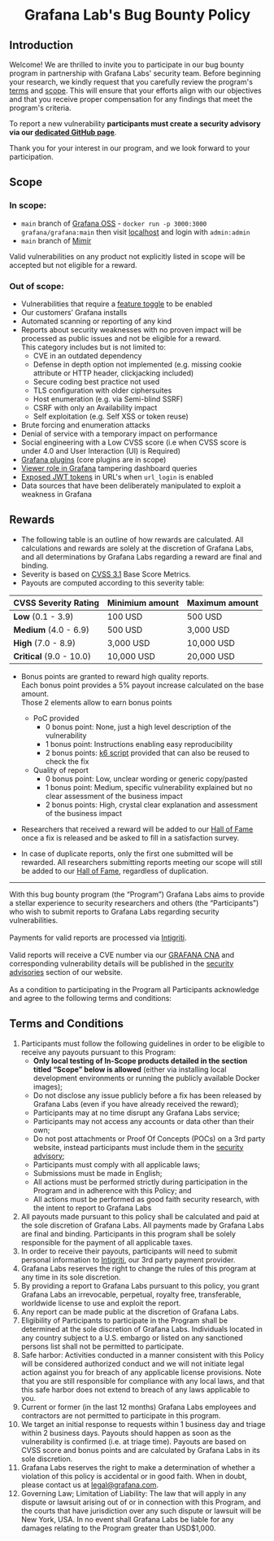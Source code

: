 # <p align="center">Grafana Lab's Bug Bounty Policy<p align="center">

## Introduction

Welcome! We are thrilled to invite you to participate in our bug bounty program in partnership with Grafana Labs' security team. Before beginning your research, we kindly request that you carefully review the program's [terms](https://github.com/grafana/bugbounty#terms-and-conditions) and [scope](https://github.com/grafana/bugbounty#scope). This will ensure that your efforts align with our objectives and that you receive proper compensation for any findings that meet the program's criteria.

To report a new vulnerability **participants must create a security advisory via our [dedicated GitHub page](https://github.com/grafana/bugbounty/security/advisories)**.

Thank you for your interest in our program, and we look forward to your participation.  

## Scope

### In scope:
* `main` branch of [Grafana OSS](https://github.com/grafana/grafana) - `docker run -p 3000:3000 grafana/grafana:main` then visit [localhost](http://localhost:3000/) and login with `admin:admin`
* `main` branch of [Mimir](https://github.com/grafana/mimir)

Valid vulnerabilities on any product not explicitly listed in scope will be accepted but not eligible for a reward.

### Out of scope:
* Vulnerabilities that require a [feature toggle](https://grafana.com/docs/grafana/latest/setup-grafana/configure-grafana/#feature_toggles) to be enabled
* Our customers’ Grafana installs
* Automated scanning or reporting of any kind
* Reports about security weaknesses with no proven impact will be processed as public issues and not be eligible for a reward.\
  This category includes but is not limited to:
    * CVE in an outdated dependency
    * Defense in depth option not implemented (e.g. missing cookie attribute or HTTP header, clickjacking included)
    * Secure coding best practice not used
    * TLS configuration with older ciphersuites
    * Host enumeration (e.g. via Semi-blind SSRF)
    * CSRF with only an Availability impact
    * Self exploitation (e.g. Self XSS or token reuse)
* Brute forcing and enumeration attacks
* Denial of service with a temporary impact on performance
* Social engineering with a Low CVSS score (i.e when CVSS score is under 4.0 and User Interaction (UI) is Required)
* [Grafana plugins](https://grafana.com/grafana/plugins/) (core plugins are in scope)
* [Viewer role in Grafana](https://grafana.com/docs/grafana/latest/setup-grafana/configure-security/#limit-viewer-query-permissions) tampering dashboard queries
* [Exposed JWT tokens](https://grafana.com/docs/grafana/latest/setup-grafana/configure-security/configure-authentication/jwt/#url-login) in URL's when `url_login` is enabled
* Data sources that have been deliberately manipulated to exploit a weakness in Grafana

## Rewards

* The following table is an outline of how rewards are calculated. All calculations and rewards are solely at the discretion of Grafana Labs, and all determinations by Grafana Labs regarding a reward are final and binding.
* Severity is based on [CVSS 3.1](https://nvd.nist.gov/vuln-metrics/cvss/v3-calculator) Base Score Metrics.
* Payouts are computed according to this severity table:

| **CVSS Severity Rating** | **Minimium amount** | **Maximum amount** |
| -------------------- | --------------- | -------------- |
| **Low** (0.1 - 3.9) | 100 USD | 500 USD |
| **Medium** (4.0 - 6.9) | 500 USD | 3,000 USD |
| **High** (7.0 - 8.9) | 3,000 USD | 10,000 USD |
| **Critical** (9.0 - 10.0) | 10,000 USD | 20,000 USD |

* Bonus points are granted to reward high quality reports.\
  Each bonus point provides a 5% payout increase calculated on the base amount.\
  Those 2 elements allow to earn bonus points
    * PoC provided
        * 0 bonus point: None, just a high level description of the vulnerability
        * 1 bonus point:  Instructions enabling easy reproducibility
        * 2 bonus points: [k6 script](https://k6.io/) provided that can also be reused to check the fix
    * Quality of report
        * 0 bonus point: Low, unclear wording or generic copy/pasted
        * 1 bonus point: Medium, specific vulnerability explained but no clear assessment of the business impact
        * 2 bonus points: High, crystal clear explanation and assessment of the business impact

* Researchers that received a reward will be added to our [Hall of Fame](https://github.com/grafana/bugbounty/blob/main/HALL_OF_FAME.md) once a fix is released and be asked to fill in a satisfaction survey.
* In case of duplicate reports, only the first one submitted will be rewarded. All researchers submitting reports meeting our scope will still be added to our [Hall of Fame](https://github.com/grafana/bugbounty/blob/main/HALL_OF_FAME.md), regardless of duplication.

---

With this bug bounty program (the “Program”) Grafana Labs aims to provide a stellar experience to security researchers and others (the “Participants”) who wish to submit reports to Grafana Labs regarding security vulnerabilities.\
\
Payments for valid reports are processed via [Intigriti](https://www.intigriti.com/).\
\
Valid reports will receive a CVE number via our [GRAFANA CNA](https://www.cve.org/PartnerInformation/ListofPartners/partner/GRAFANA) and corresponding vulnerability details will be published in the [security advisories](https://grafana.com/security/security-advisories/) section of our website.\
\
As a condition to participating in the Program all Participants acknowledge and agree to the following terms and conditions:

## Terms and Conditions

1. Participants must follow the following guidelines in order to be eligible to receive any payouts pursuant to this Program:
    * **Only local testing of In-Scope products detailed in the section titled “Scope” below is allowed** (either via installing local development environments or running the publicly available Docker images);
    * Do not disclose any issue publicly before a fix has been released by Grafana Labs (even if you have already received the reward);
    * Participants may at no time disrupt any Grafana Labs service;
    * Participants may not access any accounts or data other than their own;
    * Do not post attachments or Proof Of Concepts (POCs) on a 3rd party website, instead participants must include them in the [security advisory](https://github.com/grafana/bugbounty/security/advisories);
    * Participants must comply with all applicable laws;
    * Submissions must be made in English;
    * All actions must be performed strictly during participation in the Program and in adherence with this Policy; and
    * All actions must be performed as good faith security research, with the intent to report to Grafana Labs
2. All payouts made pursuant to this policy shall be calculated and paid at the sole discretion of Grafana Labs. All payments made by Grafana Labs are final and binding. Participants in this program shall be solely responsible for the payment of all applicable taxes.
3. In order to receive their payouts, participants will need to submit personal information to [Intigriti](https://www.intigriti.com/), our 3rd party payment provider.
4. Grafana Labs reserves the right to change the rules of this program at any time in its sole discretion.
5. By providing a report to Grafana Labs pursuant to this policy, you grant Grafana Labs an irrevocable, perpetual, royalty free, transferable, worldwide license to use and exploit the report.
6. Any report can be made public at the discretion of Grafana Labs.
7. Eligibility of Participants to participate in the Program shall be determined at the sole discretion of Grafana Labs. Individuals located in any country subject to a U.S. embargo or listed on any sanctioned persons list shall not be permitted to participate.
8. Safe harbor: Activities conducted in a manner consistent with this Policy will be considered authorized conduct and we will not initiate legal action against you for breach of any applicable license provisions. Note that you are still responsible for compliance with any local laws, and that this safe harbor does not extend to breach of any laws applicable to you.
9. Current or former (in the last 12 months) Grafana Labs employees and contractors are not permitted to participate in this program.
10. We target an initial response to requests within 1 business day and triage within 2 business days. Payouts should happen as soon as the vulnerability is confirmed (i.e. at triage time). Payouts are based on CVSS score and bonus points and are calculated by Grafana Labs in its sole discretion.
11. Grafana Labs reserves the right to make a determination of whether a violation of this policy is accidental or in good faith. When in doubt, please contact us at legal@grafana.com.
12. Governing Law; Limitation of Liability: The law that will apply in any dispute or lawsuit arising out of or in connection with this Program, and the courts that have jurisdiction over any such dispute or lawsuit will be New York, USA. In no event shall Grafana Labs be liable for any damages relating to the Program greater than USD$1,000.

